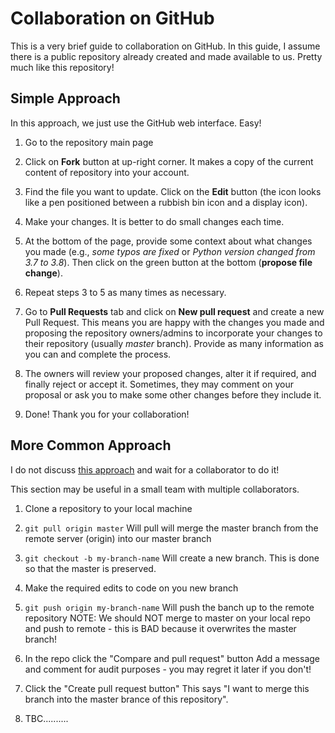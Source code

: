 # Collaboration on GitHub

This is a very brief guide to collaboration on GitHub. In this guide, I assume there is a public repository already created and made available to us. Pretty much like this repository!

## Simple Approach

In this approach, we just use the GitHub web interface. Easy!

1. Go to the repository main page

2. Click on **Fork** button at up-right corner. It makes a copy of the current content of repository into your account.

3. Find the file you want to update. Click on the **Edit** button (the icon looks like a pen positioned between a rubbish bin icon and a display icon).

4. Make your changes. It is better to do small changes each time.

5. At the bottom of the page, provide some context about what changes you made (e.g., *some typos are fixed* or *Python version changed from 3.7 to 3.8*). Then click on the green button at the bottom (**propose file change**).

6. Repeat steps 3 to 5 as many times as necessary.

7. Go to **Pull Requests** tab and click on **New pull request** and create a new Pull Request. This means you are happy with the changes you made and proposing the repository owners/admins to incorporate your changes to their repository (usually *master* branch). Provide as many information as you can and complete the process.

8. The owners will review your proposed changes, alter it if required, and finally reject or accept it. Sometimes, they may comment on your proposal or ask you to make some other changes before they include it.

9. Done! Thank you for your collaboration!

## More Common Approach

I do not discuss [this approach](https://www.youtube.com/watch?v=MnUd31TvBoU) and wait for a collaborator to do it!

This section may be useful in a small team with multiple collaborators.

1. Clone a repository to your local machine

2. `git pull origin master` Will pull will merge the master branch from the remote server (origin) into our master branch
    
3. `git checkout -b my-branch-name` Will create a new branch.  This is done so that the master is preserved.
    
4. Make the required edits to code on you new branch

5. `git push origin my-branch-name` Will push the banch up to the remote repository
    NOTE: We should NOT merge to master on your local repo and push to remote - this is BAD because it overwrites the master branch!
    
6. In the repo click the "Compare and pull request" button
    Add a message and comment for audit purposes - you may regret it later if you don't!
    
7. Click the "Create pull request button"
    This says "I want to merge this branch into the master brance of this repository".
    
8. TBC..........

